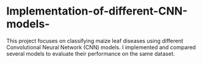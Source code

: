 # Implementation-of-different-CNN-models-
This project focuses on classifying maize leaf diseases using different Convolutional Neural Network (CNN) models. I implemented and compared several models to evaluate their performance on the same dataset.
